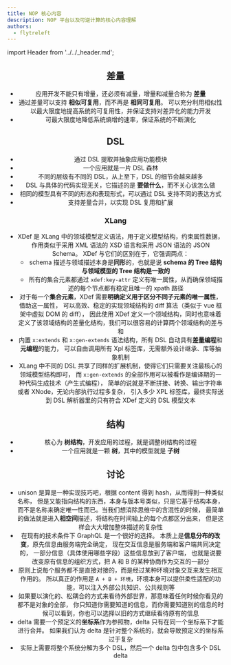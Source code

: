 ```yaml
---
title: NOP 核心内容
description: NOP 平台以及可逆计算的核心内容理解
authors:
  - flytreleft
---
```


import Header from '../../\_header.md';

<Header />

## 差量

- 应用开发不能只有增量，还必须有减量，增量和减量合称为 **差量**
- 通过差量可以支持 **相似可复用**，而不再是 **相同可复用**。
  可以充分利用相似性以最大限度地提高系统的可复用性，并保证支持对差异化的能力开发
- 可最大限度地降低系统熵增的速率，保证系统的不断演化

## DSL

- 通过 DSL 提取并抽象应用功能模块
- 一个应用就是一片 DSL 森林
- 不同的层级有不同的 DSL，从上至下，DSL 的细节会越来越多
- DSL 与具体的代码实现无关，它描述的是 **要做什么**，而不关心该怎么做
- 相同的模型具有不同的形态和表现形式，可以通过 DSL 支持不同的表达方式
- 支持差量合并，以实现 DSL 复用和扩展

### XLang

- XDef 是 XLang 中的领域模型定义语法，用于定义模型结构，约束属性数据，
  作用类似于采用 XML 语法的 XSD 语言和采用 JSON 语法的 JSON Schema。
  XDef 与它们的区别在于，它强调两点：
  - schema 描述与领域描述本身是**同形**的，也就是说 **schema 的 Tree 结构与领域模型的 Tree 结构是一致的**
  - 所有的集合元素都通过 `xdef:key-attr` 定义有唯一属性，从而确保领域描述的每个节点都有稳定且唯一的 xpath 路径
- 对于每一个**集合元素**，XDef 需要**明确定义用于区分不同子元素的唯一属性**，借助这一属性，
  可以高效、稳定的实现领域结构的 diff 算法（类似于 vue 框架中虚拟 DOM 的 diff），
  因此使用 XDef 定义一个领域结构，同时也意味着定义了该领域结构的差量化结构，我们可以很容易的计算两个领域结构的差与和
- 内置 `x:extends` 和 `x:gen-extends` 语法结构，所有 DSL 自动具有**差量编程**和**元编程**的能力，
  可以自由调用所有 Xpl 标签库，无需额外设计继承、库等抽象机制
- XLang 中不同的 DSL 共享了同样的扩展机制，使得它们只需要关注最核心的领域模型结构即可，
  而 `x:gen-extends` 的全部作用可以被看作是编译期的一种代码生成技术（产生式编程），
  简单的说就是不断拼接、转换、输出字符串或者 XNode，无论内部执行过程多复杂，
  引入多少 XPL 标签库，最终实际送到 DSL 解析器里的只有符合 XDef 定义的 DSL 模型文本

## 结构

- 核心为 **树结构**，开发应用的过程，就是调整树结构的过程
- 一个应用就是一颗 **树**，其中的模型就是 **子树**

## 讨论

- unison 是算是一种实现技巧吧，根据 content 得到 hash，从而得到一种类似名称，
  但是又能指向结构的东西，本身与版本号类似，只是它基于结构本身，
  而不是名称来确定唯一性而已。当我们想消除思维中的含混性的时候，
  最简单的做法就是进入**相空间**描述，将结构在时间轴上的每个点都区分出来，
  但是这样会大大增加整体描述的复杂性
- 在现有的技术条件下 GraphQL 是一个很好的选择。
  本质上是**信息分布的改变**，原先信息由服务端完全确定，
  现在交互信息是服务端和客户端共同决定的，
  一部分信息（具体使用哪些字段）这些信息放到了客户端，
  也就是说要改变原有信息的组织方式，把 A 和 B 的某种协商作为交互的一部分
- 原则上说每个服务都不是直接对接的，而是经过某种环境对象交互来发生相互作用的。
  所以真正的作用是 `A + B + 环境`，环境本身可以提供柔性适配的功能，可以注入外部公共知识、公共规则等
- 如果要以演化的、松耦合的方式来看待外部世界，那意味着任何时候你看见的都不是对象的全部，
  你只知道你需要知道的信息，而你需要知道别的信息的时候可以看到，你也可以选择以旧的方式继续看待原有的信息
- delta 需要一个预定义的**坐标系**作为参照物，delta 只有在同一个坐标系下才能进行合并。
  如果我们认为 delta 是针对整个系统的，就会导致预定义的坐标系过于复杂
- 实际上需要将整个系统分解为多个 DSL，然后一个 delta 包中包含多个 DSL delta
